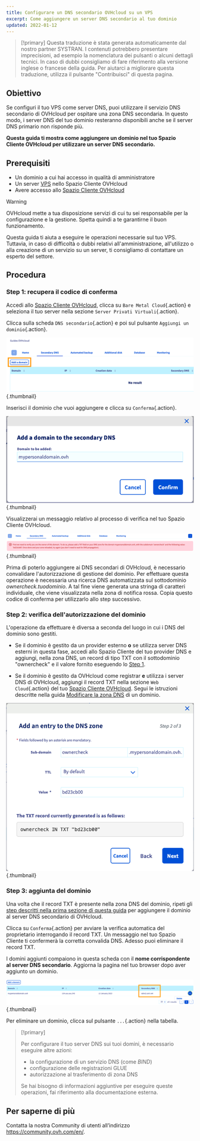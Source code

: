 ```yaml
---
title: Configurare un DNS secondario OVHcloud su un VPS
excerpt: Come aggiungere un server DNS secondario al tuo dominio
updated: 2022-01-12
---
```


> [!primary]
> Questa traduzione è stata generata automaticamente dal nostro partner SYSTRAN. I contenuti potrebbero presentare imprecisioni, ad esempio la nomenclatura dei pulsanti o alcuni dettagli tecnici. In caso di dubbi consigliamo di fare riferimento alla versione inglese o francese della guida. Per aiutarci a migliorare questa traduzione, utilizza il pulsante "Contribuisci" di questa pagina.
>


## Obiettivo

Se configuri il tuo VPS come server DNS, puoi utilizzare il servizio DNS secondario di OVHcloud per ospitare una zona DNS secondaria. In questo modo, i server DNS del tuo dominio resteranno disponibili anche se il server DNS primario non risponde più.

**Questa guida ti mostra come aggiungere un dominio nel tuo Spazio Cliente OVHcloud per utilizzare un server DNS secondario.**

## Prerequisiti

- Un dominio a cui hai accesso in qualità di amministratore
- Un server [VPS](https://www.ovhcloud.com/it/vps/) nello Spazio Cliente OVHcloud
- Avere accesso allo [Spazio Cliente OVHcloud](https://www.ovh.com/auth/?action=gotomanager&from=https://www.ovh.it/&ovhSubsidiary=it)

> [!warning]
> OVHcloud mette a tua disposizione servizi di cui tu sei responsabile per la configurazione e la gestione. Spetta quindi a te garantirne il buon funzionamento.
>
> Questa guida ti aiuta a eseguire le operazioni necessarie sul tuo VPS. Tuttavia, in caso di difficoltà o dubbi relativi all'amministrazione, all'utilizzo o alla creazione di un servizio su un server, ti consigliamo di contattare un esperto del settore.
>

## Procedura

### Step 1: recupera il codice di conferma <a name="retrievecode"></a>

Accedi allo [Spazio Cliente OVHcloud](https://www.ovh.com/auth/?action=gotomanager&from=https://www.ovh.it/&ovhSubsidiary=it), clicca su `Bare Metal Cloud`{.action} e seleziona il tuo server nella sezione `Server Privati Virtuali`{.action}.

Clicca sulla scheda `DNS secondario`{.action} e poi sul pulsante `Aggiungi un dominio`{.action}.

![DNS secondario](images/sec-01.png){.thumbnail}

Inserisci il dominio che vuoi aggiungere e clicca su `Conferma`{.action}.

![DNS secondario](images/sec-02.png){.thumbnail}

Visualizzerai un messaggio relativo al processo di verifica nel tuo Spazio Cliente OVHcloud.

![DNS secondario](images/sec-03.png){.thumbnail}

Prima di poterlo aggiungere ai DNS secondari di OVHcloud, è necessario convalidare l'autorizzazione di gestione del dominio. Per effettuare questa operazione è necessaria una ricerca DNS automatizzata sul sottodominio *ownercheck.tuodominio*. A tal fine viene generata una stringa di caratteri individuale, che viene visualizzata nella zona di notifica rossa. Copia questo codice di conferma per utilizzarlo allo step successivo.

### Step 2: verifica dell'autorizzazione del dominio <a name="verifyingdomain"></a>

L'operazione da effettuare è diversa a seconda del luogo in cui i DNS del dominio sono gestiti.

- Se il dominio è gestito da un provider esterno **o** se utilizza server DNS esterni in questa fase, accedi allo Spazio Cliente del tuo provider DNS e aggiungi, nella zona DNS, un record di tipo TXT con il sottodominio "ownercheck" e il valore fornito eseguendo lo [Step 1](#retrievecode).

- Se il dominio è gestito da OVHcloud come registrar **e** utilizza i server DNS di OVHcloud, aggiungi il record TXT nella sezione `Web Cloud`{.action} del tuo [Spazio Cliente OVHcloud](https://www.ovh.com/auth/?action=gotomanager&from=https://www.ovh.it/&ovhSubsidiary=it). Segui le istruzioni descritte nella guida [Modificare la zona DNS](/pages/web_cloud/domains/dns_zone_edit) di un dominio.

![DNS secondario](images/sec-04.png){.thumbnail}

### Step 3: aggiunta del dominio

Una volta che il record TXT è presente nella zona DNS del dominio, ripeti gli [step descritti nella prima sezione di questa guida](#retrievecode) per aggiungere il dominio al server DNS secondario di OVHcloud.

Clicca su `Conferma`{.action} per avviare la verifica automatica del proprietario interrogando il record TXT. Un messaggio nel tuo Spazio Cliente ti confermerà la corretta convalida DNS. Adesso puoi eliminare il record TXT.

I domini aggiunti compaiono in questa scheda con il **nome corrispondente al server DNS secondario**. Aggiorna la pagina nel tuo browser dopo aver aggiunto un dominio.

![DNS secondario](images/sec-05.png){.thumbnail}

Per eliminare un dominio, clicca sul pulsante `...`{.action} nella tabella.

> [!primary]
>
> Per configurare il tuo server DNS sui tuoi domini, è necessario eseguire altre azioni:
>
> - la configurazione di un servizio DNS (come *BIND*)
> - configurazione delle registrazioni GLUE
> - autorizzazione al trasferimento di zona DNS
>
> Se hai bisogno di informazioni aggiuntive per eseguire queste operazioni, fai riferimento alla documentazione esterna.

## Per saperne di più

Contatta la nostra Community di utenti all’indirizzo <https://community.ovh.com/en/>.
